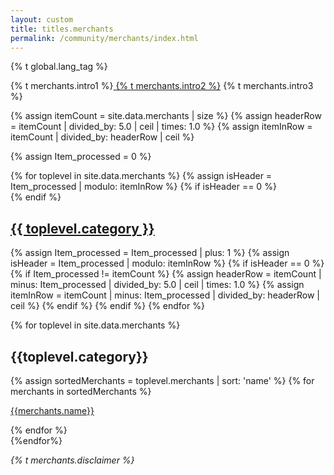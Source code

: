 ```yaml
---
layout: custom
title: titles.merchants
permalink: /community/merchants/index.html
---
```

{% t global.lang_tag %}
<div class="merchants text-center container description">
    <p>{% t merchants.intro1 %}<a href="https://repo.getmonero.org/monero-project/monero-site/issues"> {% t merchants.intro2 %}</a> {% t merchants.intro3 %}</p>
</div>
<div class="merchants">

{% assign itemCount = site.data.merchants | size %}
{% assign headerRow = itemCount | divided_by: 5.0 | ceil | times: 1.0 %}
{% assign itemInRow = itemCount | divided_by: headerRow | ceil %}

{% assign Item_processed = 0 %}
<div class="container full">
  {% for toplevel in site.data.merchants %}
    {% assign isHeader = Item_processed | modulo: itemInRow %}
    {% if isHeader == 0 %}
      <div class="tabPanel-merchant tabPanel-merchant{{ itemInRow }}">
    {% endif %}
        <h2><a href="#{{ toplevel.id }}">{{ toplevel.category }}</a></h2>
        {% assign Item_processed = Item_processed | plus: 1 %}
    {% assign isHeader = Item_processed | modulo: itemInRow %}
    {% if isHeader == 0 %}
      </div>
      {% if Item_processed != itemCount %}
        {% assign headerRow = itemCount | minus: Item_processed | divided_by: 5.0 | ceil | times: 1.0 %}
        {% assign itemInRow = itemCount | minus: Item_processed | divided_by: headerRow | ceil %}
      {% endif %}
    {% endif %}
  {% endfor %}
</div>

{% for toplevel in site.data.merchants %}
<div class="container full" id="{{toplevel.id}}">
       <div class="info-block">
        <h2>{{toplevel.category}}</h2>
        <div class="row">
            {% assign sortedMerchants = toplevel.merchants | sort: 'name' %}
            {% for merchants in sortedMerchants %}
            <div class="col-md-6 col-sm-6 col-xs-12">
                <p><a href="{{merchants.url}}">{{merchants.name}}</a></p>
            </div>
            {% endfor %}
        </div>
        </div>
</div>
{%endfor%}

</div>
<div class="text-center container description">
    <p>
        <em>{% t merchants.disclaimer %}</em>
    </p>
</div>
